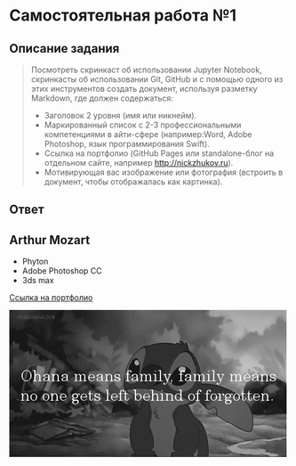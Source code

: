# Самостоятельная работа №1

## Описание задания

> Посмотреть скринкаст об использовании Jupyter Notebook, скринкасты об использовании Git, GitHub и с помощью одного из этих инструментов создать документ, используя разметку Markdown, где должен содержаться:
>
> - Заголовок 2 уровня (имя или никнейм).
> - Маркированный список с 2-3 профессиональными компетенциями в айти-сфере (например:Word, Adobe Photoshop, язык программирования Swift).
> - Ссылка на портфолио (GitHub Pages или standalone-блог на отдельном сайте, например http://nickzhukov.ru).
> - Мотивирующая вас изображение или фотография (встроить в документ, чтобы отображалась как картинка).

## Ответ
## Arthur Mozart
+ Phyton
+ Adobe Photoshop CC
+ 3ds max

[Ссылка на портфолио](https://mozartarthur.github.io/ "Нажимай, не бойся!")

![Ohana](original.gif "Stitch")

